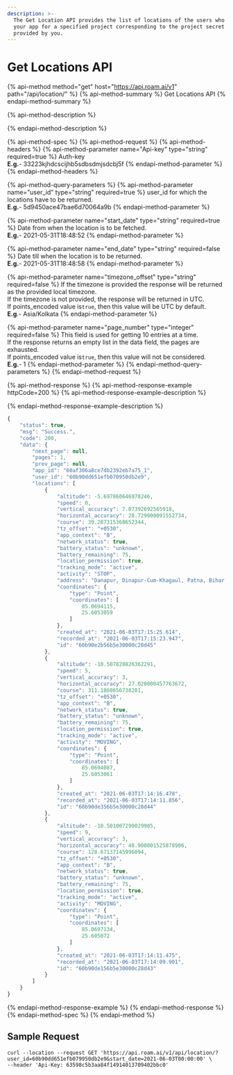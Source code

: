 ```yaml
---
description: >-
  The Get Location API provides the list of locations of the users who are using
  your app for a specified project corresponding to the project secret API key
  provided by you.
---
```


# Get Locations API

{% api-method method="get" host="https://api.roam.ai/v1" path="/api/location/" %}
{% api-method-summary %}
Get Locations API
{% endapi-method-summary %}

{% api-method-description %}

{% endapi-method-description %}

{% api-method-spec %}
{% api-method-request %}
{% api-method-headers %}
{% api-method-parameter name="Api-key" type="string" required=true %}
Auth-key  
**E.g.**- 33223kjhdcscijhb5sdbsdmjsdcbj5f
{% endapi-method-parameter %}
{% endapi-method-headers %}

{% api-method-query-parameters %}
{% api-method-parameter name="user\_id" type="string" required=true %}
user\_id for which the locations have to be returned.  
**E.g.**- 5d9450ace47bae6d70064a9b
{% endapi-method-parameter %}

{% api-method-parameter name="start\_date" type="string" required=true %}
Date from when the location is to be fetched.  
**E.g.**- 2021-05-31T18:48:52
{% endapi-method-parameter %}

{% api-method-parameter name="end\_date" type="string" required=false %}
Date till when the location is to be returned.  
**E.g.**- 2021-05-31T18:48:58
{% endapi-method-parameter %}

{% api-method-parameter name="timezone\_offset" type="string" required=false %}
If the timezone is provided the response will be returned as the provided local timezone.  
If the timezone is not provided, the response will be returned in UTC.  
If points\_encoded value is`true`, then this value will be UTC by default.  
**E.g**.- Asia/Kolkata
{% endapi-method-parameter %}

{% api-method-parameter name="page\_number" type="integer" required=false %}
This field is used for getting 10 entries at a time.  
If the response returns an empty list in the data field, the pages are exhausted.  
If points\_encoded value is`true`, then this value will not be considered.  
**E.g.**- 1
{% endapi-method-parameter %}
{% endapi-method-query-parameters %}
{% endapi-method-request %}

{% api-method-response %}
{% api-method-response-example httpCode=200 %}
{% api-method-response-example-description %}

{% endapi-method-response-example-description %}

```javascript
{
    "status": true,
    "msg": "Success.",
    "code": 200,
    "data": {
        "next_page": null,
        "pages": 1,
        "prev_page": null,
        "app_id": "60af306a8ce7db2392eb7a75_1",
        "user_id": "60b90dd651efb070950db2e9",
        "locations": [
            {
                "altitude": -5.697860646978246,
                "speed": 0,
                "vertical_accuracy": 7.07392692565918,
                "horizontal_accuracy": 28.729000091552734,
                "course": 39.287315368652344,
                "tz_offset": "+0530",
                "app_context": "B",
                "network_status": true,
                "battery_status": "unknown",
                "battery_remaining": 75,
                "location_permission": true,
                "tracking_mode": "active",
                "activity": "STOP",
                "address": "Danapur, Dinapur-Cum-Khagaul, Patna, Bihar, 801506, India",
                "coordinates": {
                    "type": "Point",
                    "coordinates": [
                        85.0694115,
                        25.6053059
                    ]
                },
                "created_at": "2021-06-03T17:15:25.614",
                "recorded_at": "2021-06-03T17:15:23.947",
                "id": "60b90e2b56b5e30000c28d45"
            },
            {
                "altitude": -10.507820826362291,
                "speed": 5,
                "vertical_accuracy": 3,
                "horizontal_accuracy": 27.020000457763672,
                "course": 311.1860656738281,
                "tz_offset": "+0530",
                "app_context": "B",
                "network_status": true,
                "battery_status": "unknown",
                "battery_remaining": 75,
                "location_permission": true,
                "tracking_mode": "active",
                "activity": "MOVING",
                "coordinates": {
                    "type": "Point",
                    "coordinates": [
                        85.0694087,
                        25.6053061
                    ]
                },
                "created_at": "2021-06-03T17:14:16.478",
                "recorded_at": "2021-06-03T17:14:11.856",
                "id": "60b90de356b5e30000c28d44"
            },
            {
                "altitude": -10.501007290029905,
                "speed": 9,
                "vertical_accuracy": 3,
                "horizontal_accuracy": 48.900001525878906,
                "course": 128.67137145996094,
                "tz_offset": "+0530",
                "app_context": "B",
                "network_status": true,
                "battery_status": "unknown",
                "battery_remaining": 75,
                "location_permission": true,
                "tracking_mode": "active",
                "activity": "MOVING",
                "coordinates": {
                    "type": "Point",
                    "coordinates": [
                        85.0697134,
                        25.605072
                    ]
                },
                "created_at": "2021-06-03T17:14:11.475",
                "recorded_at": "2021-06-03T17:14:09.901",
                "id": "60b90de156b5e30000c28d43"
            }
        ]
    }
}
```
{% endapi-method-response-example %}
{% endapi-method-response %}
{% endapi-method-spec %}
{% endapi-method %}

## Sample Request

```http
curl --location --request GET 'https://api.roam.ai/v1/api/location/?user_id=60b90dd651efb079950db2e9&start_date=2021-06-03T00:00:00' \
--header 'Api-Key: 63598c5b3aa84f14914013709402bbc0'
```


